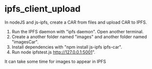 # ipfs_client_upload
In nodeJS and js-ipfs, create a CAR from files and upload CAR to IPFS.

1) Run the IPFS daemon with "ipfs daemon".   Open another terminal.
2) Create a another folder named "images" and another folder named "imagesCar".
3) Install dependencies with "npm install js-ipfs ipfs-car".
4) Run node ipfstest.js http://127.0.0.1:5001".

It can take some time for images to appear in IPFS
 
